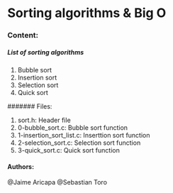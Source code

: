 # Sorting algorithms & Big O

### Content:

##### List of sorting algorithms
1. Bubble sort
2. Insertion sort
3. Selection sort
4. Quick sort

####### Files:

1. sort.h: Header file
2. 0-bubble_sort.c: Bubble sort function
3. 1-insertion_sort_list.c: Inserttion sort function
4. 2-selection_sort.c: Selection sort function
5. 3-quick_sort.c: Quick sort function

#### Authors:

@Jaime Aricapa
@Sebastian Toro
